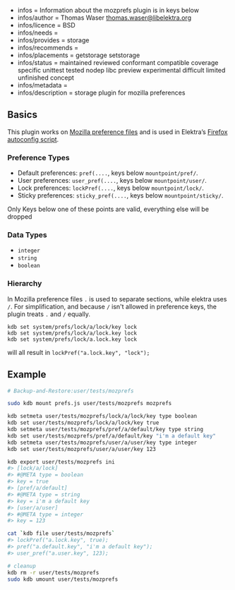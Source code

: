 - infos = Information about the mozprefs plugin is in keys below
- infos/author = Thomas Waser <thomas.waser@libelektra.org>
- infos/licence = BSD
- infos/needs =
- infos/provides = storage
- infos/recommends =
- infos/placements = getstorage setstorage
- infos/status = maintained reviewed conformant compatible coverage specific unittest tested nodep libc preview experimental difficult limited unfinished concept
- infos/metadata =
- infos/description = storage plugin for mozilla preferences

## Basics

This plugin works on [Mozilla preference files](https://developer.mozilla.org/en-US/docs/Mozilla/Preferences/A_brief_guide_to_Mozilla_preferences)
and is used in Elektra’s [Firefox autoconfig script](autoconfig/README.md).

### Preference Types

- Default preferences: `pref(....`, keys below `mountpoint/pref/`.
- User preferences: `user_pref(....`, keys below `mountpoint/user/`.
- Lock preferences: `lockPref(....`, keys below `mountpoint/lock/`.
- Sticky preferences: `sticky_pref(....`, keys below `mountpoint/sticky/`.

Only Keys below one of these points are valid, everything else will be dropped

### Data Types

- `integer`
- `string`
- `boolean`

### Hierarchy

In Mozilla preference files `.` is used to separate sections, while elektra uses `/`. For simplification, and because `/` isn't allowed in preference keys, the plugin treats `.` and `/` equally.

    kdb set system/prefs/lock/a/lock/key lock
    kdb set system/prefs/lock/a/lock.key lock
    kdb set system/prefs/lock/a.lock.key lock

will all result in `lockPref("a.lock.key", "lock");`

## Example

```sh
# Backup-and-Restore:user/tests/mozprefs

sudo kdb mount prefs.js user/tests/mozprefs mozprefs

kdb setmeta user/tests/mozprefs/lock/a/lock/key type boolean
kdb set user/tests/mozprefs/lock/a/lock/key true
kdb setmeta user/tests/mozprefs/pref/a/default/key type string
kdb set user/tests/mozprefs/pref/a/default/key "i'm a default key"
kdb setmeta user/tests/mozprefs/user/a/user/key type integer
kdb set user/tests/mozprefs/user/a/user/key 123

kdb export user/tests/mozprefs ini
#> [lock/a/lock]
#> #@META type = boolean
#> key = true
#> [pref/a/default]
#> #@META type = string
#> key = i'm a default key
#> [user/a/user]
#> #@META type = integer
#> key = 123

cat `kdb file user/tests/mozprefs`
#> lockPref("a.lock.key", true);
#> pref("a.default.key", "i'm a default key");
#> user_pref("a.user.key", 123);

# cleanup
kdb rm -r user/tests/mozprefs
sudo kdb umount user/tests/mozprefs
```

